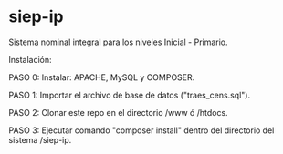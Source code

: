 # siep-ip

Sistema nominal integral para los niveles Inicial - Primario.

Instalación:

PASO 0: Instalar: APACHE, MySQL y COMPOSER.

PASO 1: Importar el archivo de base de datos ("traes_cens.sql").

PASO 2: Clonar este repo en el directorio /www ó /htdocs.

PASO 3: Ejecutar comando "composer install" dentro del directorio del sistema /siep-ip.